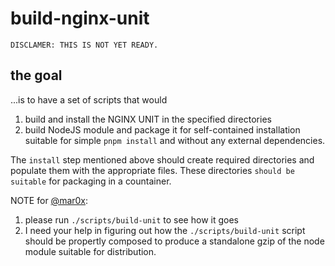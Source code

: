 # build-nginx-unit

`DISCLAMER: THIS IS NOT YET READY.`

## the goal

...is to have a set of scripts that would

1. build and install the NGINX UNIT in the specified directories
2. build NodeJS module and package it for self-contained installation suitable for simple `pnpm install` and without any external dependencies.

The `install` step mentioned above should create required directories and populate them with the appropriate files. These directories `should be suitable` for packaging in a countainer.

NOTE for [@mar0x](https://github.com/mar0x):

1. please run `./scripts/build-unit` to see how it goes
2. I need your help in figuring out how the `./scripts/build-unit` script should be propertly composed to produce a standalone gzip of the node module suitable for distribution.
